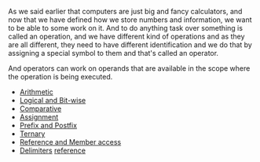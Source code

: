 As we said earlier that computers are just big and fancy calculators, and now that we have defined how we store numbers and information, we want to be able to some work on it. And to do anything task over something is called an operation, and we have different kind of operations and as they are all different, they need to have different identification and we do that by assigning a special symbol to them and that's called an operator.

And operators can work on operands that are available in the scope where the operation is being executed.

- [Arithmetic](../operators/arithmetic.md)
- [Logical and Bit-wise](../operators/logical-bitwise.md)
- [Comparative](../operators/comparative.md)
- [Assignment](../operators/assignment.md)
- [Prefix and Postfix](../operators/prefix-postfix.md)
- [Ternary](../operators/ternary.md)
- [Reference and Member access](../operators/ref-mem-acc.md)
- [Delimiters](../operators/delim.md)
[reference](https://en.cppreference.com/w/c/language/expressions)

